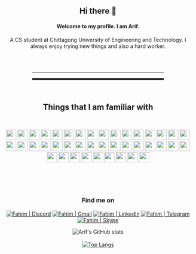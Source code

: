 <div align="center">

## Hi there 👋
#### Welcome to my profile. I am Arif.
<p width="40px"></p>
<p width="40px">A CS student at Chittagong University of Engineering and Technology. I always enjoy trying new things and also a hard worker.</p>
  <br/><br/>
<hr width="70%" style="height:1px;">
  

<hr width="70%" style="height:5px;">
<br/>
<h2>Things that I am familiar with</h2>
<br/>
</p>
<img src="https://img.shields.io/badge/Python-3776AB?style=for-the-badge&logo=python&logoColor=white" height="27px"/>
<img src="https://img.shields.io/badge/HTML-239120?style=for-the-badge&logo=html5&logoColor=white" height="27px"/>
<img src="https://img.shields.io/badge/HTML5-E34F26?style=for-the-badge&logo=html5&logoColor=white" height="27px"/>
<img src="https://img.shields.io/badge/CSS-239120?&style=for-the-badge&logo=css3&logoColor=white" height="27px"/>
<img src="https://img.shields.io/badge/CSS3-1572B6?style=for-the-badge&logo=css3&logoColor=white" height="27px"/>
<img src="https://img.shields.io/badge/Java-ED8B00?style=for-the-badge&logo=java&logoColor=white" height="27px"/>
<img src="https://img.shields.io/badge/R-203759?style=for-the-badge&logo=R&logoColor=EEF37B" height="27px"/>
<img src="https://img.shields.io/badge/PHP-777BB4?style=for-the-badge&logo=php&logoColor=white" height="27x"/>
<img src="https://img.shields.io/badge/json-5E5C5C?style=for-the-badge&logo=json&logoColor=white" height="27x"/>
<img src="https://img.shields.io/badge/MySQL-00000F?style=for-the-badge&logo=mysql&logoColor=white" height="27px"/>
<img src="https://img.shields.io/badge/Jupyter-F37626.svg?&style=for-the-badge&logo=Jupyter&logoColor=white" height="27px"/>
<img src="https://img.shields.io/badge/Markdown-000000?style=for-the-badge&logo=markdown&logoColor=white" height="27px"/>
<img src="https://img.shields.io/badge/Bootstrap-563D7C?style=for-the-badge&logo=bootstrap&logoColor=white" height="27px"/>
<img src="https://img.shields.io/badge/Django-092E20?style=for-the-badge&logo=django&logoColor=green" height="27px"/>
<img src="https://img.shields.io/badge/conda-342B029.svg?&style=for-the-badge&logo=anaconda&logoColor=white" height="27px"/>
<img src="https://img.shields.io/badge/Git-F05032?style=for-the-badge&logo=git&logoColor=white" height="27px"/>
<img src="https://img.shields.io/badge/Postman-FF6C37?style=for-the-badge&logo=Postman&logoColor=white" height="27px"/>
<img src="https://img.shields.io/badge/Xampp-F37623?style=for-the-badge&logo=xampp&logoColor=white" height="27px"/>
<img src="https://img.shields.io/badge/gradle-02303A?style=for-the-badge&logo=gradle&logoColor=white" height="27px"/>
<img src="https://img.shields.io/badge/Firefox_Browser-FF7139?style=for-the-badge&logo=Firefox-Browser&logoColor=white" height="27px"/>
<img src="https://img.shields.io/badge/Google_chrome-4285F4?style=for-the-badge&logo=Google-chrome&logoColor=white" height="27px"/>
<img src="https://img.shields.io/badge/Android-3DDC84?style=for-the-badge&logo=android&logoColor=white" height="27px"/>
<img src="https://img.shields.io/badge/Linux-FCC624?style=for-the-badge&logo=linux&logoColor=black" height="27px"/>
<img src="https://img.shields.io/badge/Ubuntu-E95420?style=for-the-badge&logo=ubuntu&logoColor=white" height="27px"/>
<img src="https://img.shields.io/badge/Visual_Studio_Code-0078D4?style=for-the-badge&logo=visual%20studio%20code&logoColor=white" height="27px"/>
<img src="https://img.shields.io/badge/sublime_text-%23575757.svg?&style=for-the-badge&logo=sublime-text&logoColor=important" height="27px"/>
<img src="https://img.shields.io/badge/pycharm-143?style=for-the-badge&logo=pycharm&logoColor=black&color=black&labelColor=green" height="27px"/>
<img src="https://img.shields.io/badge/phpstorm-143?style=for-the-badge&logo=phpstorm&logoColor=black&color=black&labelColor=darkorchid" height="27px"/>
<img src="https://img.shields.io/badge/VIM-%2311AB00.svg?&style=for-the-badge&logo=vim&logoColor=white" height="27px"/>
<img src="https://img.shields.io/badge/IntelliJIDEA-000000.svg?style=for-the-badge&logo=intellij-idea&logoColor=white" height="27px"/>
<img src="https://img.shields.io/badge/Spyder-838485?style=for-the-badge&logo=spyder%20ide&logoColor=maroon" height="27px"/>
<img src="https://img.shields.io/badge/Android_Studio-3DDC84?style=for-the-badge&logo=android-studio&logoColor=white" height="27px"/>
<img src="https://img.shields.io/badge/Microsoft_PowerPoint-B7472A?style=for-the-badge&logo=microsoft-powerpoint&logoColor=white" height="27px"/>
<img src="https://img.shields.io/badge/Microsoft_Office-D83B01?style=for-the-badge&logo=microsoft-office&logoColor=white" height="27px"/>
<img src="https://img.shields.io/badge/Microsoft_Word-2B579A?style=for-the-badge&logo=microsoft-word&logoColor=white" height="27px"/>
<img src="https://img.shields.io/badge/LibreOffice-18A303?style=for-the-badge&logo=LibreOffice&logoColor=white" height="27px"/>
<img src="https://img.shields.io/badge/Adobe%20Illustrator-FF9A00?style=for-the-badge&logo=adobe%20illustrator&logoColor=white" height="27px"/>
<img src="https://img.shields.io/badge/Adobe-Photoshop-31A8FF?style=for-the-badge&logo=Adobe-Photoshop&labelColor=0a446b&logoWidth=15" height="27px"/>
<img src="https://img.shields.io/badge/Adobe%20Lightroom-31A8FF?style=for-the-badge&logo=Adobe%20Lightroom&logoColor=white" height="27px"/>
<img src="https://img.shields.io/badge/Inkscape-000000?style=for-the-badge&logo=Inkscape&logoColor=white" height="27px"/>
<img src="https://img.shields.io/badge/gimp-5C5543?style=for-the-badge&logo=gimp&logoColor=white" height="27px"/>


</p>
<br/><br/><br/>

<h3>Find me on</h3> 

[<img align="center" alt="Fahim | Discord"  src="https://img.shields.io/badge/Discord-7289DA?style=for-the-badge&logo=discord&logoColor=white"/>][discord]
[<img align="center" alt="Fahim | Gmail"  src="https://img.shields.io/badge/Gmail-D14836?style=for-the-badge&logo=gmail&logoColor=white"/>][gmail]
[<img align="center" alt="Fahim | LinkedIn"  src="https://img.shields.io/badge/LinkedIn-0077B5?style=for-the-badge&logo=linkedin&logoColor=white" />][linkedin]
[<img align="center" alt="Fahim | Telegram" src="https://img.shields.io/badge/Telegram-2CA5E0?style=for-the-badge&logo=telegram&logoColor=white" />][telegram]
[<img align="center" alt="Fahim | Skype"  src="https://img.shields.io/badge/Skype-blue?style=for-the-badge&logo=skype&logoColor=white" />][skype]

![Arif's GitHub stats](https://github-readme-stats.vercel.app/api?username=arif1541&show_icons=true&theme=radical&count_private=true&hide=commits)
<br/><br/>
[![Top Langs](https://github-readme-stats.vercel.app/api/top-langs/?username=arif1541&langs_count=3)](https://github.com/anuraghazra/github-readme-stats)

</div>


[discord]: https://discord.gg/z58R73QJcZ
[gmail]: mailto:arifrobin1504118@gmail.com
[linkedin]: https://www.linkedin.com/in/ariful-islam-b84841144/
[telegram]: https://t.me/arif_1541 
[skype]: https://join.skype.com/invite/vN53A2ayJZIH
